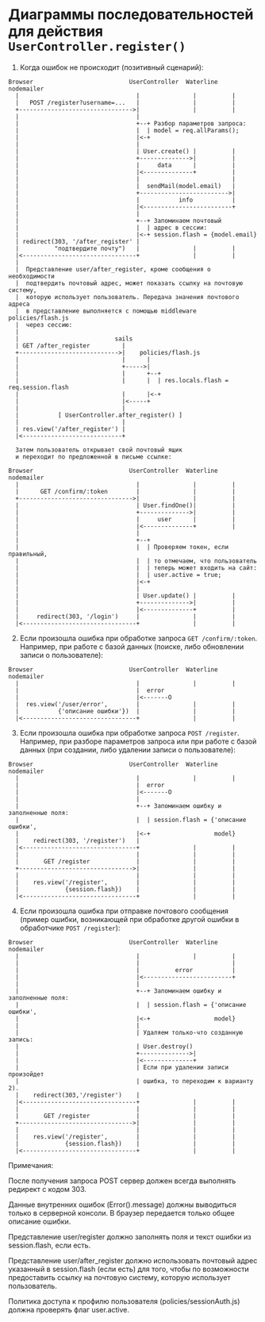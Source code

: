 
Диаграммы последовательностей для действия `UserController.register()`
======================================================================


1. Когда ошибок не происходит (позитивный сценарий):
```
Browser                           UserController  Waterline  nodemailer
  |                                 |               |          |
  |   POST /register?username=...   |               |          |
  +-------------------------------->|               |          |
  |                                 |
  |                                 +--+ Разбор параметров запроса:
  |                                 |  | model = req.allParams();
  |                                 |<-+
  |                                 |
  |                                 | User.create() |          |
  |                                 +-------------->|          |
  |                                 |     data      |          |
  |                                 |<--------------+          |
  |                                 |                          |
  |                                 |  sendMail(model.email)   |
  |                                 +------------------------->|
  |                                 |           info           |
  |                                 |<-------------------------+
  |                                 |
  |                                 +--+ Запоминаем почтовый
  |                                 |  | адрес в сессии:
  |                                 |<-+ session.flash = {model.email}
  | redirect(303, '/after_register' |
  |          "подтвердите почту")   |               |          |
  |<--------------------------------+               |          |
  |
  |  Представление user/after_register, кроме сообщения о необходимости
  |  подтвердить почтовый адрес, может показать ссылку на почтовую систему,
  |  которую использует пользователь. Передача значения почтового адреса
  |  в представление выполняется с помощью middleware policies/flash.js
  |  через сессию:
  |
  |                           sails
  | GET /after_register         |
  +---------------------------->|    policies/flash.js
  |                             |      |
  |                             +----->|
  |                             |      +--+
  |                             |      |  | res.locals.flash = req.session.flash
  |                             |      |<-+
  |                             |<-----+
  |                             |
  |           [ UserController.after_register() ]
  |                             |
  | res.view('/after_register') |
  |<----------------------------+

  Затем пользователь открывает свой почтовый ящик
  и переходит по предложенной в письме ссылке:

Browser                           UserController  Waterline  nodemailer
  |                                 |               |          |
  |      GET /confirm/:token        |               |          |
  +-------------------------------->|               |          |
  |                                 | User.findOne()|          |
  |                                 +-------------->|          |
  |                                 |     user      |          |
  |                                 |<--------------+          |
  |                                 |
  |                                 +--+
  |                                 |  | Проверяем токен, если правильный,
  |                                 |  | то отмечаем, что пользователь
  |                                 |  | теперь может входить на сайт:
  |                                 |  | user.active = true;
  |                                 |<-+
  |                                 |
  |                                 | User.update() |          |
  |                                 +-------------->|          |
  |                                 |<--------------+          |
  |     redirect(303, '/login')     |               |          |
  |<--------------------------------+               |          |
```

2. Если произошла ошибка при обработке запроса `GET /confirm/:token`.
Например, при работе с базой данных (поиске, либо обновлении записи о пользователе):
```
Browser                           UserController  Waterline  nodemailer
  |                                 |               |          |
  |                                 |  error
  |                                 |<-------O
  |  res.view('/user/error',        |               |          |
  |           {'описание ошибки'})  |               |          |
  |<--------------------------------+               |          |
```

3. Если произошла ошибка при обработке запроса `POST /register`. Например,
при разборе параметров запроса или при работе с базой данных
(при создании, либо удалении записи о пользователе):
```
Browser                           UserController  Waterline  nodemailer
  |                                 |               |          |
  |                                 |  error
  |                                 |<-------O
  |                                 |
  |                                 +--+ Запоминаем ошибку и заполненные поля:
  |                                 |  | session.flash = {'описание ошибки',
  |                                 |<-+                  model}
  |    redirect(303, '/register')   |
  |<--------------------------------+               |          |
  |                                 |               |          |
  |       GET /register             |               |          |
  +-------------------------------->|               |          |
  |                                 |               |          |
  |    res.view('/register',        |               |          |
  |             {session.flash})    |               |          |
  |<--------------------------------+               |          |
```

4. Если произошла ошибка при отправке почтового сообщения (пример ошибки,
возникающей при обработке другой ошибки в обработчике `POST /register`):
```
Browser                           UserController  Waterline  nodemailer
  |                                 |               |          |
  |                                 |                          |
  |                                 |          error           |
  |                                 |<-------------------------+
  |                                 |
  |                                 +--+ Запоминаем ошибку и заполненные поля:
  |                                 |  | session.flash = {'описание ошибки',
  |                                 |<-+                  model}
  |                                 |
  |                                 | Удаляем только-что созданную запись:
  |                                 | User.destroy()
  |                                 +-------------->|
  |                                 |<--------------+
  |                                 | Если при удалении записи произойдет
  |                                 | ошибка, то переходим к варианту 2).
  |    redirect(303,'/register')    |
  |<--------------------------------+               |          |
  |                                 |               |          |
  |       GET /register             |               |          |
  +-------------------------------->|               |          |
  |                                 |               |          |
  |    res.view('/register',        |               |          |
  |             {session.flash})    |               |          |
  |<--------------------------------+               |          |
```

Примечания:

После получения запроса POST сервер должен всегда выполнять редирект
с кодом 303.

Данные внутренних ошибок (Error().message) должны выводиться только
в серверной консоли. В браузер передается только общее описание ошибки.

Представление user/register должно заполнять поля и текст ошибки
из session.flash, если есть.

Представление user/after_register должно использовать почтовый адрес
указанный в session.flash (если есть) для того, чтобы по возможности
предоставить ссылку на почтовую систему, которую использует пользователь.

Политика доступа к профилю пользователя (policies/sessionAuth.js) должна
проверять флаг user.active.

